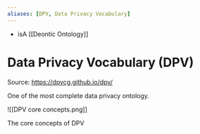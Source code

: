 ```yaml
---
aliases: [DPV, Data Privacy Vocabulary]
---
```


- isA [[Deontic Ontology]]

# Data Privacy Vocabulary (DPV)

Source: https://dpvcg.github.io/dpv/

One of the most complete data privacy ontology.

![[DPV core concepts.png]]

The core concepts of DPV

